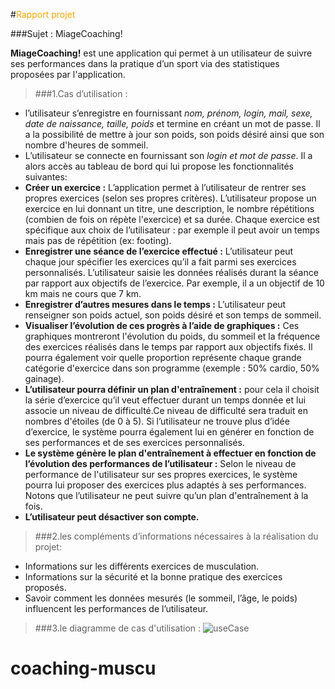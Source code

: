 #<span style="color:orange">Rapport projet</span>
 
 
###Sujet : MiageCoaching!

__MiageCoaching!__ est une application qui permet à un utilisateur de suivre ses performances dans la pratique d’un sport via des statistiques proposées par l'application.


>###1.Cas d’utilisation :
   
* l’utilisateur s’enregistre en fournissant _nom, prénom, login, mail, sexe, date de naissance, taille, poids_ et termine en créant un mot de passe. Il a la possibilité de mettre à jour son poids, son poids désiré ainsi que son nombre d'heures de sommeil.
* L’utilisateur se connecte en fournissant son _login et mot de passe_. 
Il a alors accès au tableau de bord qui lui propose les fonctionnalités suivantes:
 * __Créer un exercice :__ L’application permet  à l’utilisateur de rentrer ses propres exercices (selon ses propres critères). L’utilisateur propose un exercice en lui donnant un titre, une description, le nombre répétitions (combien de fois on répète l'exercice) et sa durée. Chaque exercice est spécifique aux choix de l’utilisateur : par exemple il peut avoir un temps mais pas de répétition (ex: footing).
 * __Enregistrer une séance de l’exercice effectué :__ L’utilisateur peut chaque jour spécifier les exercices qu’il a fait parmi ses exercices personnalisés. L’utilisateur saisie les données réalisés durant la séance par rapport aux objectifs de l’exercice. Par exemple, il a un objectif de 10 km mais ne cours que 7 km.
 * __Enregistrer d’autres mesures dans le temps :__ L’utilisateur peut renseigner son poids actuel, son poids désiré et son temps de sommeil.
 * __Visualiser l’évolution de ces progrès à l’aide de graphiques :__ Ces graphiques montreront l'évolution du poids, du sommeil et la fréquence des exercices réalisés dans le temps par rapport aux objectifs fixés. Il pourra également voir quelle proportion représente chaque grande catégorie d'exercice dans son programme (exemple : 50% cardio, 50% gainage).
 * __L’utilisateur pourra définir un plan d'entraînement :__ pour cela il choisit la série d’exercice qu’il veut effectuer durant un temps donnée et lui associe un niveau de difficulté.Ce niveau de difficulté sera traduit en nombres d'étoiles (de 0 à 5). Si l’utilisateur  ne trouve plus d’idée d’exercice, le système pourra également lui en générer en fonction de ses performances et de ses exercices personnalisés.
 * __Le système génère le plan d'entraînement à effectuer en fonction de l’évolution des performances de l’utilisateur :__ Selon le niveau de performance de l'utilisateur sur ses propres exercices, le système pourra lui proposer des exercices plus adaptés à ses performances. Notons que l’utilisateur ne peut suivre qu’un plan d'entraînement à la fois. 
 * __L’utilisateur peut désactiver son compte.__


>###2.les compléments d’informations nécessaires à la réalisation du projet:

* Informations sur les différents exercices de musculation.
* Informations sur la sécurité et la bonne  pratique des exercices proposés.
* Savoir comment les données mesurés (le sommeil, l’âge, le poids)  influencent les performances de l’utilisateur.

>###3.le diagramme de cas d'utilisation :
![useCase](http://img4.hostingpics.net/pics/561602UseCase.png)




# coaching-muscu
